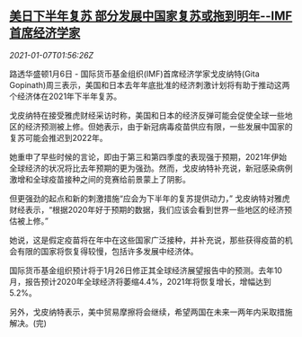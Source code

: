 <!--1609986195000-->
[美日下半年复苏 部分发展中国家复苏或拖到明年--IMF首席经济学家](https://cn.reuters.com/article/imf-gita-gopinath-economy-covid-0107-idCNKBS29C06W)
------

<div><i>2021-01-07T01:56:26Z</i></div><p>路透华盛顿1月6日 - 国际货币基金组织(IMF)首席经济学家戈皮纳特(Gita Gopinath)周三表示，美国和日本去年年底批准的经济刺激计划将有助于推动这两个经济体在2021年下半年复苏。</p><p>戈皮纳特在接受雅虎财经采访时称，美国和日本的经济反弹可能会促使全球一些地区的经济预测被上修。但她表示，由于新冠病毒疫苗供应有限，一些发展中国家的复苏可能会推迟到2022年。</p><p>她重申了早些时候的言论，即由于第三和第四季度的表现强于预期，2021年伊始全球经济的状况将比去年预期的更为强劲。然而，戈皮纳特补充说，新冠感染病例激增和全球疫苗接种之间的竞赛给前景蒙上了阴影。</p><p>但更强劲的起点和新的刺激措施“应会为下半年的复苏提供动力，” 戈皮纳特对雅虎财经表示，“根据2020年好于预期的数据，我们应该会看到世界一些地区的经济预估被上修。”</p><p>她说，这是假定疫苗将在年中在这些国家广泛接种，并补充说，那些获得疫苗的机会有限的国家将恢复得较慢，包括许多发展中经济体。</p><p>国际货币基金组织预计将于1月26日修正其全球经济展望报告中的预测。去年10月，报告预计2020年全球经济将萎缩4.4%，2021年将恢复增长，增幅达到5.2%。</p><p>另外，戈皮纳特表示，美中贸易摩擦将会继续，希望两国在未来一两年内采取措施解决。(完)</p>
